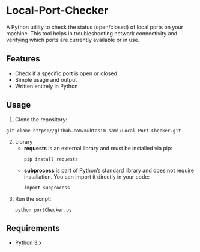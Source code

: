 # Local-Port-Checker
A Python utility to check the status (open/closed) of local ports on your machine.
This tool helps in troubleshooting network connectivity and verifying which ports are currently available or in use.

## Features
- Check if a specific port is open or closed
- Simple usage and output
- Written entirely in Python

## Usage
1. Clone the repository:
  ```
  git clone https://github.com/muhtasim-sami/Local-Port-Checker.git
  ```
2. Library
   - **requests** is an external library and must be installed via pip:
     ```
     pip install requests
     ```
   - **subprocess** is part of Python’s standard library and does not require installation. You can import it directly in your code:
     ```
     import subprocess
     ```
4. Run the script:
   ```
   python portChecker.py
   ```

## Requirements
- Python 3.x
